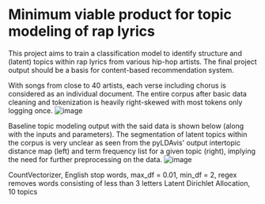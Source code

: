 # Minimum viable product for topic modeling of rap lyrics

This project aims to train a classification model to identify structure and (latent) topics within rap lyrics from various hip-hop artists. The final project output should be a basis for content-based recommendation system.

With songs from close to 40 artists, each verse including chorus is considered as an individual document. The entire corpus after basic data cleaning and tokenization is heavily right-skewed with most tokens only logging once.
![image](https://github.com/nkim500/Metis_Projects/blob/main/05%20Unsupervised_NLP/support/distribution%20of%20words.png?raw=true)

Baseline topic modeling output with the said data is shown below (along with the inputs and parameters). The segmentation of latent topics within the corpus is very unclear as seen from the pyLDAvis' output intertopic distance map (left) and term frequency list for a given topic (right), implying the need for further preprocessing on the data. 
![image](https://github.com/nkim500/Metis_Projects/blob/main/05%20Unsupervised_NLP/support/pyLDAvis_raw2.png?raw=true)

CountVectorizer, English stop words, max_df = 0.01, min_df = 2, regex removes words consisting of less than 3 letters
Latent Dirichlet Allocation, 10 topics
